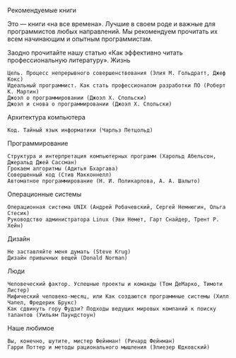 Рекомендуемые книги

Это — книги «на все времена». Лучшие в своем роде и важные для программистов любых направлений. Мы рекомендуем прочитать их всем начинающим и опытным программистам.

Заодно прочитайте нашу статью «Как эффективно читать профессиональную литературу».
Жизнь

    Цель. Процесс непрерывного совершенствования (Элия М. Гольдратт, Джеф Кокс)
    Идеальный программист. Как стать профессионалом разработки ПО (Роберт К. Мартин)
    Джоэл о программировании (Джоэл Х. Спольски)
    Джоэл и снова о программировании (Джоэл Х. Спольски)

Архитектура компьютера

    Код. Тайный язык информатики (Чарльз Петцольд)

Программирование

    Структура и интерпретация компьютерных программ (Харольд Абельсон, Джеральд Джей Сассман)
    Грокаем алгоритмы (Адитья Бхаргава)
    Совершенный код (Стив Макконнелл)
    Автоматное программирование (Н. И. Поликарпова, А. А. Шалыто)

Операционные системы

    Операционная система UNIX (Андрей Робачевский, Сергей Немнюгин, Ольга Стесик)
    Руководство администратора Linux (Эви Немет, Гарт Снайдер, Трент Р. Хейн)

Дизайн

    Не заставляйте меня думать (Steve Krug)
    Дизайн привычных вещей (Donald Norman)

Люди

    Человеческий фактор. Успешные проекты и команды (Том ДеМарко, Тимоти Листер)
    Мифический человеко-месяц, или Как создаются программные системы (Хилл Чапел, Фредерик Брукс)
    Как сдвинуть гору Фудзи? Подходы ведущих мировых компаний к поиску талантов (Уильям Паундстоун)

Наше любимое

    Вы, конечно, шутите, мистер Фейнман! (Ричард Фейнман)
    Гарри Поттер и методы рационального мышления (Элиезер Юдковский)
